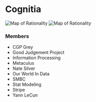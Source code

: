 # Cognitia

![Map of Rationality](/images/wiki/maps/map_cognitia_1.png)
![Map of Rationality](/images/wiki/maps/map_cognitia_2.png)
### Members

- CGP Grey
- Good Judgement Project
- Information Processing
- Metaculus
- Nate Silver
- Our World In Data
- SMBC
- Stat Modeling
- Stripe
- Yann LeCun